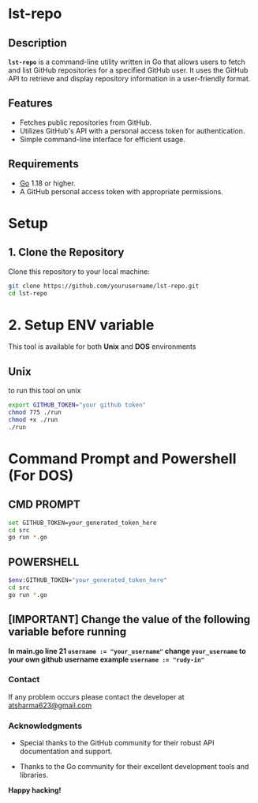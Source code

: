 # lst-repo

## Description

**`lst-repo`** is a command-line utility written in Go that allows users to fetch and list GitHub repositories for a specified GitHub user. It uses the GitHub API to retrieve and display repository information in a user-friendly format.

## Features

- Fetches public repositories from GitHub.
- Utilizes GitHub's API with a personal access token for authentication.
- Simple command-line interface for efficient usage.

## Requirements

- [Go](https://golang.org/doc/install) 1.18 or higher.
- A GitHub personal access token with appropriate permissions.

# Setup

## 1. Clone the Repository

Clone this repository to your local machine:

```bash
git clone https://github.com/yourusername/lst-repo.git
cd lst-repo
```

# 2. Setup ENV variable 

This tool is available for both **Unix** and **DOS** environments

## Unix
to run this tool on unix

```bash
export GITHUB_TOKEN="your github token"
chmod 775 ./run
chmod +x ./run
./run
```


# Command Prompt and Powershell (For DOS)

## CMD PROMPT
```bash
set GITHUB_TOKEN=your_generated_token_here
cd src
go run *.go
```

## POWERSHELL
```bash
$env:GITHUB_TOKEN="your_generated_token_here"
cd src
go run *.go
```


## [IMPORTANT] Change the value of the following variable before running 

**In main.go line 21 `username := "your_username"` change `your_username` to your own github username example `username := "rudy-in"`**

### Contact

If any problem occurs please contact the developer at atsharma623@gmail.com

### Acknowledgments

- Special thanks to the GitHub community for their robust API documentation and support.

- Thanks to the Go community for their excellent development tools and libraries.


**Happy hacking!**